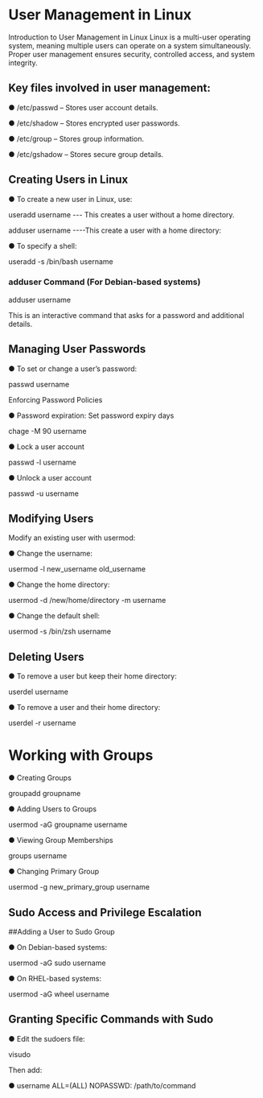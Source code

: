 # User Management in Linux

Introduction to User Management in Linux
Linux is a multi-user operating system, meaning multiple users can operate on a system simultaneously. Proper user management ensures security, controlled access, and system integrity.

## Key files involved in user management:

● /etc/passwd – Stores user account details.

● /etc/shadow – Stores encrypted user passwords.

● /etc/group – Stores group information.

● /etc/gshadow – Stores secure group details.

## Creating Users in Linux

● To create a new user in Linux, use:

useradd username --- This creates a user without a home directory.

adduser username ----This create a user with a home directory:

● To specify a shell:

useradd -s /bin/bash username

### adduser Command (For Debian-based systems)

adduser username

This is an interactive command that asks for a password and additional details.

## Managing User Passwords

● To set or change a user’s password:

passwd username

Enforcing Password Policies

● Password expiration: Set password expiry days

chage -M 90 username

● Lock a user account

passwd -l username

● Unlock a user account

passwd -u username


## Modifying Users

Modify an existing user with usermod:

● Change the username:

usermod -l new_username old_username

● Change the home directory:

usermod -d /new/home/directory -m username

● Change the default shell:

usermod -s /bin/zsh username

## Deleting Users

● To remove a user but keep their home directory:

userdel username

● To remove a user and their home directory:

userdel -r username

# Working with Groups

● Creating Groups

groupadd groupname

● Adding Users to Groups

usermod -aG groupname username

● Viewing Group Memberships

groups username

● Changing Primary Group

usermod -g new_primary_group username

## Sudo Access and Privilege Escalation

##Adding a User to Sudo Group

● On Debian-based systems:

usermod -aG sudo username

● On RHEL-based systems:

usermod -aG wheel username

## Granting Specific Commands with Sudo

● Edit the sudoers file:

visudo

Then add:

● username ALL=(ALL) NOPASSWD: /path/to/command








